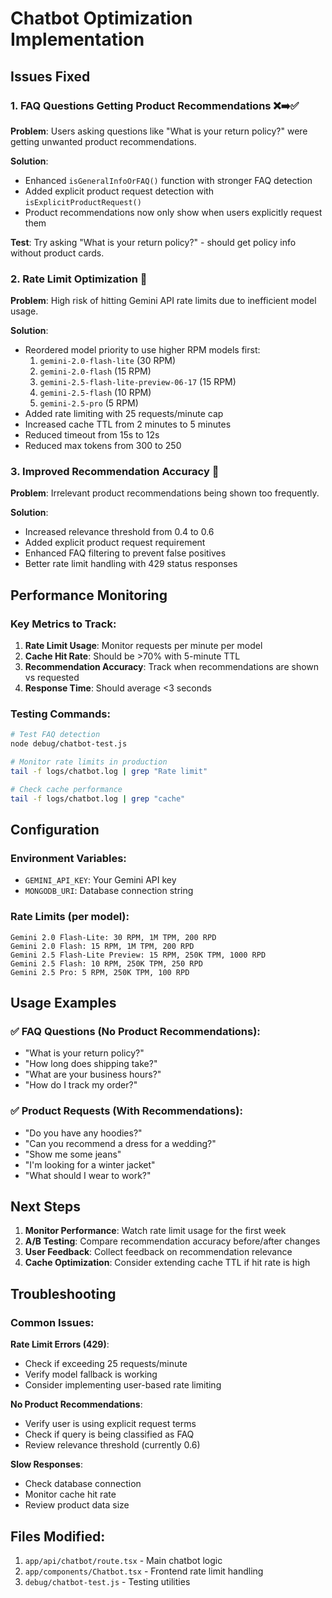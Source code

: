 # Chatbot Optimization Implementation

## Issues Fixed

### 1. FAQ Questions Getting Product Recommendations ❌➡️✅

**Problem**: Users asking questions like "What is your return policy?" were getting unwanted product recommendations.

**Solution**:
- Enhanced `isGeneralInfoOrFAQ()` function with stronger FAQ detection
- Added explicit product request detection with `isExplicitProductRequest()`
- Product recommendations now only show when users explicitly request them

**Test**: Try asking "What is your return policy?" - should get policy info without product cards.

### 2. Rate Limit Optimization 🚀

**Problem**: High risk of hitting Gemini API rate limits due to inefficient model usage.

**Solution**:
- Reordered model priority to use higher RPM models first:
  1. `gemini-2.0-flash-lite` (30 RPM) 
  2. `gemini-2.0-flash` (15 RPM)
  3. `gemini-2.5-flash-lite-preview-06-17` (15 RPM)
  4. `gemini-2.5-flash` (10 RPM)
  5. `gemini-2.5-pro` (5 RPM)
- Added rate limiting with 25 requests/minute cap
- Increased cache TTL from 2 minutes to 5 minutes
- Reduced timeout from 15s to 12s
- Reduced max tokens from 300 to 250

### 3. Improved Recommendation Accuracy 🎯

**Problem**: Irrelevant product recommendations being shown too frequently.

**Solution**:
- Increased relevance threshold from 0.4 to 0.6
- Added explicit product request requirement
- Enhanced FAQ filtering to prevent false positives
- Better rate limit handling with 429 status responses

## Performance Monitoring

### Key Metrics to Track:
1. **Rate Limit Usage**: Monitor requests per minute per model
2. **Cache Hit Rate**: Should be >70% with 5-minute TTL
3. **Recommendation Accuracy**: Track when recommendations are shown vs requested
4. **Response Time**: Should average <3 seconds

### Testing Commands:

```bash
# Test FAQ detection
node debug/chatbot-test.js

# Monitor rate limits in production
tail -f logs/chatbot.log | grep "Rate limit"

# Check cache performance
tail -f logs/chatbot.log | grep "cache"
```

## Configuration

### Environment Variables:
- `GEMINI_API_KEY`: Your Gemini API key
- `MONGODB_URI`: Database connection string

### Rate Limits (per model):
```
Gemini 2.0 Flash-Lite: 30 RPM, 1M TPM, 200 RPD
Gemini 2.0 Flash: 15 RPM, 1M TPM, 200 RPD  
Gemini 2.5 Flash-Lite Preview: 15 RPM, 250K TPM, 1000 RPD
Gemini 2.5 Flash: 10 RPM, 250K TPM, 250 RPD
Gemini 2.5 Pro: 5 RPM, 250K TPM, 100 RPD
```

## Usage Examples

### ✅ FAQ Questions (No Product Recommendations):
- "What is your return policy?"
- "How long does shipping take?"
- "What are your business hours?"
- "How do I track my order?"

### ✅ Product Requests (With Recommendations):
- "Do you have any hoodies?"
- "Can you recommend a dress for a wedding?"
- "Show me some jeans"
- "I'm looking for a winter jacket"
- "What should I wear to work?"

## Next Steps

1. **Monitor Performance**: Watch rate limit usage for the first week
2. **A/B Testing**: Compare recommendation accuracy before/after changes
3. **User Feedback**: Collect feedback on recommendation relevance
4. **Cache Optimization**: Consider extending cache TTL if hit rate is high

## Troubleshooting

### Common Issues:

**Rate Limit Errors (429)**:
- Check if exceeding 25 requests/minute
- Verify model fallback is working
- Consider implementing user-based rate limiting

**No Product Recommendations**:
- Verify user is using explicit request terms
- Check if query is being classified as FAQ
- Review relevance threshold (currently 0.6)

**Slow Responses**:
- Check database connection
- Monitor cache hit rate
- Review product data size

## Files Modified:

1. `app/api/chatbot/route.tsx` - Main chatbot logic
2. `app/components/Chatbot.tsx` - Frontend rate limit handling
3. `debug/chatbot-test.js` - Testing utilities
